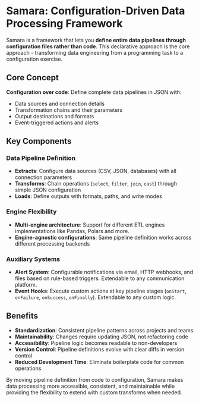 # Samara: Configuration-Driven Data Processing Framework

Samara is a framework that lets you **define entire data pipelines through configuration files rather than code**. This declarative approach is the core approach - transforming data engineering from a programming task to a configuration exercise.

## Core Concept

**Configuration over code**: Define complete data pipelines in JSON with:
- Data sources and connection details
- Transformation chains and their parameters
- Output destinations and formats
- Event-triggered actions and alerts

## Key Components

### Data Pipeline Definition
- **Extracts**: Configure data sources (CSV, JSON, databases) with all connection parameters
- **Transforms**: Chain operations (`select`, `filter`, `join`, `cast`) through simple JSON configuration
- **Loads**: Define outputs with formats, paths, and write modes

### Engine Flexibility
- **Multi-engine architecture**: Support for different ETL engines implementations like Pandas, Polars and more.
- **Engine-agnostic configurations**: Same pipeline definition works across different processing backends

### Auxiliary Systems
- **Alert System**: Configurable notifications via email, HTTP webhooks, and files based on rule-based triggers. Extendable to any communication platform.
- **Event Hooks**: Execute custom actions at key pipeline stages (`onStart`, `onFailure`, `onSuccess`, `onFinally`). Extendable to any custom logic.

## Benefits

- **Standardization**: Consistent pipeline patterns across projects and teams
- **Maintainability**: Changes require updating JSON, not refactoring code
- **Accessibility**: Pipeline logic becomes readable to non-developers
- **Version Control**: Pipeline definitions evolve with clear diffs in version control
- **Reduced Development Time**: Eliminate boilerplate code for common operations

By moving pipeline definition from code to configuration, Samara makes data processing more accessible, consistent, and maintainable while providing the flexibility to extend with custom transforms when needed.
